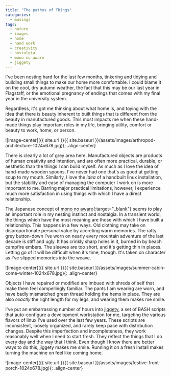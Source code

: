 ```yaml
---
title: "The pathos of Things"
categories:
  - musings
tags:
  - nature
  - images
  - home
  - hand work
  - creativity
  - nostalgia
  - mono no aware
  - jiggety
---
```


I've been nesting hard for the last few months,
tinkering and tidying and building small things to make our home more comfortable.
I could blame it on the cool, dry autumn weather,
the fact that this may be our last year in Flagstaff,
or the emotional pregnancy of endings that comes with my final year in the university system.

Regardless, it's got me thinking about what home is,
and toying with the idea that there is beauty inherent to built things that is
different from the beauty in manufactured goods.
This most impacts me when these hand-made things play important roles in my life,
bringing utility, comfort or beauty to work, home, or person.

![image-center]({{ site.url }}{{ site.baseurl }}/assets/images/arthropod-architecture-1024x678.jpg){: .align-center}

There is clearly a lot of grey area here.
Manufactured objects are products of human creativity and intention,
and are often more practical, durable, or aesthetic than the things I can build myself.
As much as I love the idea of hand-made wooden spoons,
I've never had one that's as good at getting soup to my mouth.
Similarly, I love the *idea* of a handbuilt linux installation,
but the stability and ease of managing the computer I work on is more important to me.
Barring major practical limitations, however,
I experience much more satisfaction in using things with which I have a direct relationship.

The Japanese concept of [mono no aware](https://en.wikipedia.org/wiki/Mono_no_aware){:target="_blank"}
seems to play an important role in my nesting instinct and nostalgia.
In a transient world, the things which have the most meaning are those with which I have built a relationship.
This happens in a few ways. Old clothing may take on disproportionate personal value by accreting warm memories.
The ratty grey button-down I've worn on nearly every mountain adventure of the last decade is stiff and ugly. 
It has crinkly sharp holes in it, burned in by beach campfire embers.
The sleeves are too short, and it's getting thin in places.
Letting go of it will be difficult when it's time, though.
It's taken on character as I've slipped memories into the weave.

![image-center]({{ site.url }}{{ site.baseurl }}/assets/images/summer-cabin-come-winter-1024x678.jpg){: .align-center}

Objects I have repaired or modified are imbued with shreds of self that make them feel compellingly familiar.
The pants I am wearing are worn, and have badly mismatched green thread holding the hems in place.
They are also *exactly* the right length for my legs, and wearing them makes me smile.

I've put an embarrassing number of hours into [jiggety](https://github.com/chriskeefe/jiggety),
a set of BASH scripts that auto-configure a development workstation for me,
targeting the various flavors of linux I've used over the last few years.
These scripts are inconsistent, loosely organized, and rarely keep pace with distribution changes.
Despite this imperfection and incompleteness, they work reasonably well when I need to start fresh.
They reflect the things that I do every day and the way that I think.
Even though I know there are better ways to do this, jiggety makes me smile.
Running it on a fresh install makes turning the machine on feel like coming home.

![image-center]({{ site.url }}{{ site.baseurl }}/assets/images/festive-front-porch-1024x678.jpg){: .align-center}
